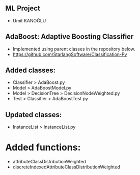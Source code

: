 ## ML Project
* Ümit KANOĞLU

## AdaBoost: Adaptive Boosting Classifier
* Implemented using parent classes in the repository below.
* https://github.com/StarlangSoftware/Classification-Py

## Added classes:
* Classifier > AdaBoost.py
* Model > AdaBoostModel.py
* Model > DecisionTree > DecisionNodeWeighted.py
* Test > Classifier > AdaBoostTest.py

## Updated classes:
* InstanceList > InstanceList.py
# Added functions:
* attributeClassDistributionWeighted
* discreteIndexedAttributeClassDistributionWeighted
